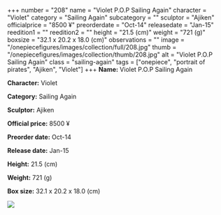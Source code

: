 +++
number = "208"
name = "Violet P.O.P Sailing Again"
character = "Violet"
category = "Sailing Again"
subcategory = ""
sculptor = "Ajiken"
officialprice = "8500 ¥"
preorderdate = "Oct-14"
releasedate = "Jan-15"
reedition1 = ""
reedition2 = ""
height = "21.5 (cm)"
weight = "721 (g)"
boxsize = "32.1 x 20.2 x 18.0 (cm)"
observations = ""
image = "/onepiecefigures/images/collection/full/208.jpg"
thumb = "/onepiecefigures/images/collection/thumb/208.jpg"
alt = "Violet P.O.P Sailing Again"
class = "sailing-again"
tags = ["onepiece", "portrait of pirates", "Ajiken", "Violet"]
+++
**Name:** Violet P.O.P Sailing Again

**Character:** Violet

**Category:** Sailing Again 

**Sculptor:** Ajiken

**Official price:** 8500 ¥

**Preorder date:** Oct-14

**Release date:** Jan-15

**Height:** 21.5 (cm)

**Weight:** 721 (g)

**Box size:** 32.1 x 20.2 x 18.0 (cm)

<img src="/onepiecefigures/images/collection/thumb/208.jpg">